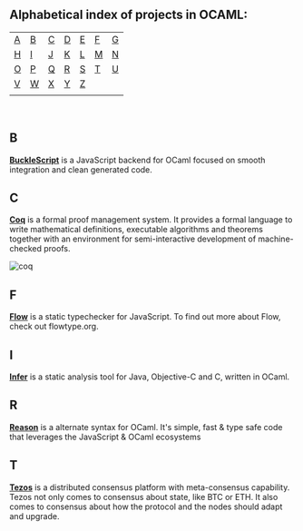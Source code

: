 ## Alphabetical index of projects in OCAML:

|       |       |       |       |       |       |       |
|---    |---    |---    |---    |---    |---    |    ---|
|[A](#a)|[B](#b)|[C](#c)|[D](#d)|[E](#e)|[F](#f)|[G](#g)|
|[H](#h)|[I](#i)|[J](#j)|[K](#k)|[L](#l)|[M](#m)|[N](#n)|
|[O](#o)|[P](#p)|[Q](#q)|[R](#r)|[S](#s)|[T](#t)|[U](#u)|
|[V](#v)|[W](#w)|[X](#x)|[Y](#y)|[Z](#z)|       |       |
|       |       |       |       |       |       |       |

<br>

## B

[**BuckleScript**](https://github.com/bloomberg/bucklescript) is a JavaScript backend for OCaml focused on smooth integration and clean generated code.

## C

[**Coq**](https://github.com/coq/coq) is a formal proof management system. It provides a formal language to write mathematical definitions, executable algorithms and theorems together with an environment for semi-interactive development of machine-checked proofs.

![coq](https://cdn-images-1.medium.com/max/720/0*aPH6qIRV-1xlUZat.png)

## F

[**Flow**](https://github.com/facebook/flow) is a static typechecker for JavaScript. To find out more about Flow, check out flowtype.org.

## I

[**Infer**](https://github.com/facebook/infer) is a static analysis tool for Java, Objective-C and C, written in OCaml.

## R

[**Reason**](https://github.com/facebook/reason) is a alternate syntax for OCaml. It's simple, fast & type safe code that leverages the JavaScript & OCaml ecosystems 

## T
[**Tezos**](https://github.com/tezos/tezos/) is a distributed consensus platform with meta-consensus capability. Tezos not only comes to consensus about state, like BTC or ETH. It also comes to consensus about how the protocol and the nodes should adapt and upgrade.
